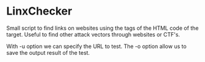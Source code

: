 # LinxChecker

Small script to find links on websites using the <a> tags of the HTML code of the target. Useful to find other attack vectors through websites or CTF's.

With -u option we can specify the URL to test. The -o option allow us to save the output result of the test.
